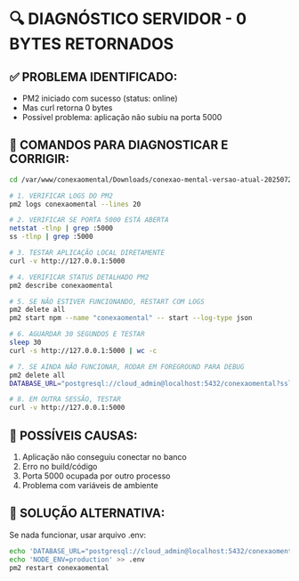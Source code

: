 # 🔍 DIAGNÓSTICO SERVIDOR - 0 BYTES RETORNADOS

## ✅ PROBLEMA IDENTIFICADO:
- PM2 iniciado com sucesso (status: online)
- Mas curl retorna 0 bytes
- Possível problema: aplicação não subiu na porta 5000

## 🚀 COMANDOS PARA DIAGNOSTICAR E CORRIGIR:

```bash
cd /var/www/conexaomental/Downloads/conexao-mental-versao-atual-20250729

# 1. VERIFICAR LOGS DO PM2
pm2 logs conexaomental --lines 20

# 2. VERIFICAR SE PORTA 5000 ESTÁ ABERTA
netstat -tlnp | grep :5000
ss -tlnp | grep :5000

# 3. TESTAR APLICAÇÃO LOCAL DIRETAMENTE
curl -v http://127.0.0.1:5000

# 4. VERIFICAR STATUS DETALHADO PM2
pm2 describe conexaomental

# 5. SE NÃO ESTIVER FUNCIONANDO, RESTART COM LOGS
pm2 delete all
pm2 start npm --name "conexaomental" -- start --log-type json

# 6. AGUARDAR 30 SEGUNDOS E TESTAR
sleep 30
curl -s http://127.0.0.1:5000 | wc -c

# 7. SE AINDA NÃO FUNCIONAR, RODAR EM FOREGROUND PARA DEBUG
pm2 delete all
DATABASE_URL="postgresql://cloud_admin@localhost:5432/conexaomental?sslmode=disable" NODE_ENV=production npm start

# 8. EM OUTRA SESSÃO, TESTAR
curl -v http://127.0.0.1:5000
```

## 🎯 POSSÍVEIS CAUSAS:
1. Aplicação não conseguiu conectar no banco
2. Erro no build/código
3. Porta 5000 ocupada por outro processo
4. Problema com variáveis de ambiente

## 🔧 SOLUÇÃO ALTERNATIVA:
Se nada funcionar, usar arquivo .env:
```bash
echo 'DATABASE_URL="postgresql://cloud_admin@localhost:5432/conexaomental?sslmode=disable"' > .env
echo 'NODE_ENV=production' >> .env
pm2 restart conexaomental
```